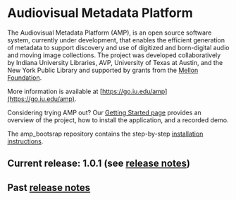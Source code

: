 # Audiovisual Metadata Platform

The Audiovisual Metadata Platform (AMP), is an open source software system, currently under development, that enables the efficient generation of metadata to support discovery and use of digitized and born-digital audio and moving image collections. The project was developed collaboratively by Indiana University Libraries, AVP, University of Texas at Austin, and the New York Public Library and supported by grants from the [Mellon Foundation](https://www.mellon.org/).

More information is available at [https://go.iu.edu/amp](https://go.iu.edu/amp). 

Considering trying AMP out? Our [Getting Started page](https://github.com/AudiovisualMetadataPlatform/amp_documentation/wiki/Getting-Started-with-AMP) provides an overview of the project, how to install the application, and a recorded demo.

The amp_bootsrap repository contains the step-by-step [installation instructions](https://github.com/AudiovisualMetadataPlatform/amp_bootstrap).

## Current release: 1.0.1 (see [release notes](https://github.com/AudiovisualMetadataPlatform/amp_documentation/wiki/Release-Notes-1.0.1))
## Past [release notes](https://github.com/AudiovisualMetadataPlatform/amp_documentation/wiki/Release-Notes)

